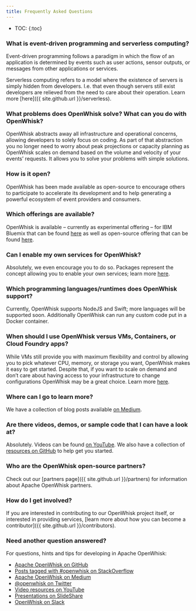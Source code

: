 ```yaml
---
title: Frequently Asked Questions
---
```


- TOC:
{:toc}

### What is event-driven programming and serverless computing?

Event-driven programming follows a paradigm in which the flow of an application is determined by events such as user actions, sensor outputs, or messages from other applications or services.

Serverless computing refers to a model where the existence of servers is simply hidden from developers. I.e. that even though servers still exist developers are relieved from the need to care about their operation. Learn more [here]({{ site.github.url }}/serverless).

### What problems does OpenWhisk solve? What can you do with OpenWhisk?

OpenWhisk abstracts away all infrastructure and operational concerns, allowing developers to solely focus on coding. As part of that abstraction you no longer need to worry about peak projections or capacity planning as OpenWhisk scales on demand based on the volume and velocity of your events’ requests. It allows you to solve your problems with simple solutions.

### How is it open?

OpenWhisk has been made available as open-source to encourage others to participate to accelerate its development and to help generating a powerful ecosystem of event providers and consumers.

### Which offerings are available?

OpenWhisk is available – currently as experimental offering – for IBM Bluemix that can be found [here](https://console.ng.bluemix.net/openwhisk/) as well as open-source offering that can be found [here](https://github.com/openwhisk/openwhisk).

### Can I enable my own services for OpenWhisk?

Absolutely, we even encourage you to do so. Packages represent the concept allowing you to enable your own services; learn more [here](https://github.com/openwhisk/openwhisk/blob/master/docs/packages.md).

### Which programming languages/runtimes does OpenWhisk support?

Currently, OpenWhisk supports NodeJS and Swift; more languages will be supported soon. Additionally OpenWhisk can run any custom code put in a Docker container.

### When should I use OpenWhisk versus VMs, Containers, or Cloud Foundry apps?

While VMs still provide you with maximum flexibility and control by allowing you to pick whatever CPU, memory, or storage you want, OpenWhisk makes it easy to get started. Despite that, if you want to scale on demand and don’t care about having access to your infrastructure to change configurations OpenWhisk may be a great choice. Learn more [here](https://www.ibm.com/blogs/bluemix/2015/08/bluemix-instant-runtimes-containers-or-virtual-machines/).

### Where can I go to learn more?

We have a collection of blog posts available [on Medium](https://medium.com/openwhisk).

### Are there videos, demos, or sample code that I can have a look at?

Absolutely. Videos can be found [on YouTube](https://www.youtube.com/channel/UCbzgShnQk8F43NKsvEYA1SA). We also have a collection of [resources on GitHub](https://github.com/openwhisk/awesome-openwhisk/) to help get you started.

### Who are the OpenWhisk open-source partners?

Check out our [partners page]({{ site.github.url }}/partners) for information about Apache OpenWhisk partners.

### How do I get involved?

If you are interested in contributing to our OpenWhisk project itself, or interested in providing services, [learn more about how you can become a contributor]({{ site.github.url }}/contributors).

### Need another question answered?

For questions, hints and tips for developing in Apache OpenWhisk:

- [Apache OpenWhisk on GitHub](https://github.com/openwhisk)
- [Posts tagged with #openwhisk on StackOverflow](http://stackoverflow.com/questions/tagged/openwhisk)
- [Apache OpenWhisk on Medium](https://medium.com/openwhisk)
- [@openwhisk on Twitter](https://twitter.com/openwhisk)
- [Video resources on YouTube](https://www.youtube.com/channel/UCbzgShnQk8F43NKsvEYA1SA)
- [Presentations on SlideShare](http://www.slideshare.net/OpenWhisk)
- [OpenWhisk on Slack](http://slackindwo.mybluemix.net/)

